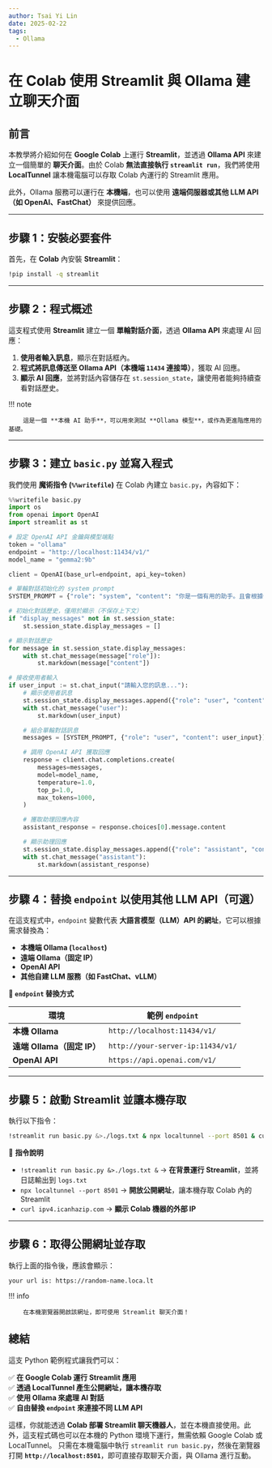 ```yaml
---
author: Tsai Yi Lin
date: 2025-02-22
tags:
  - Ollama
---
```


# 在 Colab 使用 Streamlit 與 Ollama 建立聊天介面

## 前言
本教學將介紹如何在 **Google Colab** 上運行 **Streamlit**，並透過 **Ollama API** 來建立一個簡單的 **聊天介面**。由於 Colab **無法直接執行 `streamlit run`**，我們將使用 **LocalTunnel** 讓本機電腦可以存取 Colab 內運行的 Streamlit 應用。

此外，Ollama 服務可以運行在 **本機端**，也可以使用 **遠端伺服器或其他 LLM API（如 OpenAI、FastChat）** 來提供回應。

---

## 步驟 1：安裝必要套件
首先，在 **Colab** 內安裝 **Streamlit**：
```bash
!pip install -q streamlit
```

---

## 步驟 2：程式概述
這支程式使用 **Streamlit** 建立一個 **單輪對話介面**，透過 **Ollama API** 來處理 AI 回應：

1. **使用者輸入訊息**，顯示在對話框內。
2. **程式將訊息傳送至 Ollama API（本機端 `11434` 連接埠）**，獲取 AI 回應。
3. **顯示 AI 回應**，並將對話內容儲存在 `st.session_state`，讓使用者能夠持續查看對話歷史。

!!! note 

        這是一個 **本機 AI 助手**，可以用來測試 **Ollama 模型**，或作為更進階應用的基礎。

---

## 步驟 3：建立 `basic.py` 並寫入程式
我們使用 **魔術指令 (`%%writefile`)** 在 Colab 內建立 `basic.py`，內容如下：
```python
%%writefile basic.py
import os
from openai import OpenAI
import streamlit as st

# 設定 OpenAI API 金鑰與模型端點
token = "ollama"
endpoint = "http://localhost:11434/v1/"
model_name = "gemma2:9b"

client = OpenAI(base_url=endpoint, api_key=token)

# 單輪對話初始化的 system prompt
SYSTEM_PROMPT = {"role": "system", "content": "你是一個有用的助手。且會根據使用者輸入的語言做回應。"}

# 初始化對話歷史，僅用於顯示（不保存上下文）
if "display_messages" not in st.session_state:
    st.session_state.display_messages = []

# 顯示對話歷史
for message in st.session_state.display_messages:
    with st.chat_message(message["role"]):
        st.markdown(message["content"])

# 接收使用者輸入
if user_input := st.chat_input("請輸入您的訊息..."):
    # 顯示使用者訊息
    st.session_state.display_messages.append({"role": "user", "content": user_input})
    with st.chat_message("user"):
        st.markdown(user_input)

    # 組合單輪對話訊息
    messages = [SYSTEM_PROMPT, {"role": "user", "content": user_input}]

    # 調用 OpenAI API 獲取回應
    response = client.chat.completions.create(
        messages=messages,
        model=model_name,
        temperature=1.0,
        top_p=1.0,
        max_tokens=1000,
    )

    # 獲取助理回應內容
    assistant_response = response.choices[0].message.content

    # 顯示助理回應
    st.session_state.display_messages.append({"role": "assistant", "content": assistant_response})
    with st.chat_message("assistant"):
        st.markdown(assistant_response)
```

---

## 步驟 4：替換 `endpoint` 以使用其他 LLM API（可選）
在這支程式中，`endpoint` 變數代表 **大語言模型（LLM）API 的網址**，它可以根據需求替換為：

- **本機端 Ollama (`localhost`)**
- **遠端 Ollama（固定 IP）**
- **OpenAI API**
- **其他自建 LLM 服務（如 FastChat、vLLM）**

 **📌 `endpoint` 替換方式**

| **環境**             | **範例 `endpoint`**                      |
|---------------------|----------------------------------|
| **本機 Ollama**     | `http://localhost:11434/v1/`    |
| **遠端 Ollama（固定 IP）** | `http://your-server-ip:11434/v1/` |
| **OpenAI API**      | `https://api.openai.com/v1/`    |

---

## 步驟 5：啟動 Streamlit 並讓本機存取
執行以下指令：

```bash
!streamlit run basic.py &>./logs.txt & npx localtunnel --port 8501 & curl ipv4.icanhazip.com
```

📌 **指令說明**

- `!streamlit run basic.py &>./logs.txt &` → **在背景運行 Streamlit**，並將日誌輸出到 `logs.txt`
- `npx localtunnel --port 8501` → **開放公開網址**，讓本機存取 Colab 內的 Streamlit
- `curl ipv4.icanhazip.com` → **顯示 Colab 機器的外部 IP**

---

## 步驟 6：取得公開網址並存取
執行上面的指令後，應該會顯示：
```
your url is: https://random-name.loca.lt
```

!!! info

        在本機瀏覽器開啟該網址，即可使用 Streamlit 聊天介面！


## 總結
這支 Python 範例程式讓我們可以：

✅ **在 Google Colab 運行 Streamlit 應用**  
✅ **透過 LocalTunnel 產生公開網址，讓本機存取**  
✅ **使用 Ollama 來處理 AI 對話**  
✅ **自由替換 `endpoint` 來連接不同 LLM API**  

這樣，你就能透過 **Colab 部署 Streamlit 聊天機器人**，並在本機直接使用。此外，這支程式碼也可以在本機的 Python 環境下運行，無需依賴 Google Colab 或 LocalTunnel。 只需在本機電腦中執行 `streamlit run basic.py`，然後在瀏覽器打開 **`http://localhost:8501`**，即可直接存取聊天介面，與 Ollama 進行互動。

